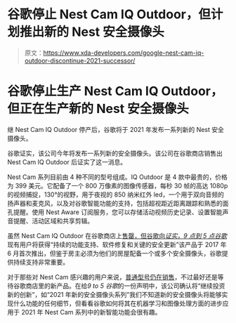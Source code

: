 # 谷歌停止 Nest Cam IQ Outdoor，但计划推出新的 Nest 安全摄像头

> 原文：<https://www.xda-developers.com/google-nest-cam-iq-outdoor-discontinue-2021-successor/>

# 谷歌停止生产 Nest Cam IQ Outdoor，但正在生产新的 Nest 安全摄像头

继 Nest Cam IQ Outdoor 停产后，谷歌将于 2021 年发布一系列新的 Nest 安全摄像头。

谷歌证实，该公司今年将发布一系列新的安全摄像头。该公司在谷歌商店销售出 Nest Cam IQ Outdoor 后证实了这一消息。

Nest Cam 系列目前由 4 种不同的型号组成。IQ Outdoor 是 4 款中最贵的，价格为 399 美元。它配备了一个 800 万像素的图像传感器，每秒 30 帧的高达 1080p 的视频捕捉，130°的视野，用于夜视的 850 纳米红外 led，一个用于双向音频的扬声器和麦克风，以及对谷歌智能功能的支持，包括超视距近距离跟踪和熟悉的面孔提醒。使用 Nest Aware 订阅服务，您可以存储活动视频历史记录、设置智能声音提醒、活动区域和共享剪辑。

虽然 Nest Cam IQ Outdoor 在谷歌商店上[售罄，但谷歌向](https://store.google.com/us/product/nest_cam_iq_outdoor)*[证实，9 点到 5 点谷歌](https://9to5google.com/2021/01/05/new-google-nest-cam/)* 现有用户将获得“持续的功能支持、软件修复和关键的安全更新”该产品于 2017 年 6 月首次推出，但鉴于房主必须为他们的房屋配备一个或多个安全摄像头，谷歌提供持续支持非常重要。

对于那些对 Nest Cam 感兴趣的用户来说，[普通型号仍在销售](https://store.google.com/us/product/nest_cam_outdoor)，不过最好还是等待谷歌商店里的新产品。在给*9 to 5 谷歌*的一份声明中，该公司确认将“继续投资新的创新”，如“2021 年新的安全摄像头系列”我们不知道新的安全摄像头将能够实现什么功能的任何细节，但看看谷歌如何将其在机器学习和图像处理方面的进步应用于 2021 年 Nest Cam 系列中的新智能功能会很有趣。